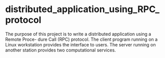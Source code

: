 # distributed_application_using_RPC_protocol
The purpose of this project is to write a distributed application using a Remote Proce- dure Call (RPC) protocol. The client program running on a Linux workstation provides the interface to users. The server running on another station provides two computational services.

